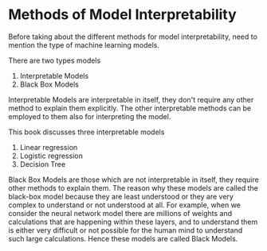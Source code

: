# Methods of Model Interpretability

Before taking about the different methods for model interpretability, need to mention the type of machine learning models. 

There are two types models 

1. Interpretable Models
2. Black Box Models

Interpretable Models are interpretable in itself, they don't require any other method to explain them explicitly. The other interpretable methods can be employed to them also for interpreting the model.  

This book discusses three interpretable models 

1. Linear regression
2. Logistic regression
3. Decision Tree

Black Box Models are those which are not interpretable in itself, they require other methods to explain them. The reason why these models are called the black-box model because they are least understood or they are very complex to understand or not understood at all. For example, when we consider the neural network model there are millions of weights and calculations that are happening within these layers, and to understand them is either very difficult or not possible for the human mind to understand such large calculations. Hence these models are called Black Models.



